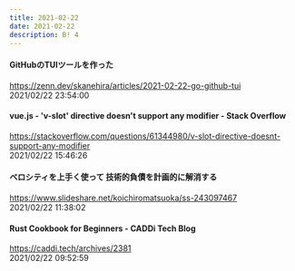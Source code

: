 ```yaml
---
title: 2021-02-22
date: 2021-02-22
description: B! 4
---
```


#### GitHubのTUIツールを作った
https://zenn.dev/skanehira/articles/2021-02-22-go-github-tui<br>
2021/02/22 23:54:00<br>


#### vue.js - 'v-slot' directive doesn't support any modifier - Stack Overflow
https://stackoverflow.com/questions/61344980/v-slot-directive-doesnt-support-any-modifier<br>
2021/02/22 15:46:26<br>


#### ベロシティを上手く使って 技術的負債を計画的に解消する
https://www.slideshare.net/koichiromatsuoka/ss-243097467<br>
2021/02/22 11:38:02<br>


#### Rust Cookbook for Beginners - CADDi Tech Blog
https://caddi.tech/archives/2381<br>
2021/02/22 09:52:59<br>


